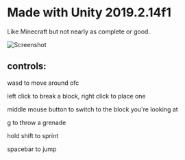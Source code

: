 # Made with Unity 2019.2.14f1

Like Minecraft but not nearly as complete or good.

![Screenshot](https://cdn.discordapp.com/attachments/677613612671696901/754234459443691540/unknown.png)

## controls:

wasd to move around ofc

left click to break a block, right click to place one

middle mouse button to switch to the block you're looking at

g to throw a grenade

hold shift to sprint

spacebar to jump
